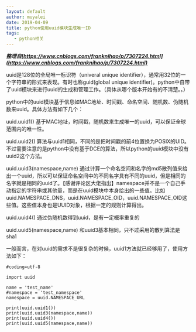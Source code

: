 ```yaml
---
layout: default
author: muyalei
date: 2019-04-09
title: python使用uuid模块生成唯一ID
tags:
   - python相关
---
```



***整理自[https://www.cnblogs.com/franknihao/p/7307224.html](https://www.cnblogs.com/franknihao/p/7307224.html)***

uuid是128位的全局唯一标识符（univeral unique identifier），通常用32位的一个字符串的形式来表现。有时也称guid(global unique identifier)。python中自带了uuid模块来进行uuid的生成和管理工作。（具体从哪个版本开始有的不清楚。。）

python中的uuid模块基于信息如MAC地址、时间戳、命名空间、随机数、伪随机数来uuid。具体方法有如下几个：　　

uuid.uuid1() 基于MAC地址，时间戳，随机数来生成唯一的uuid，可以保证全球范围内的唯一性。

uuid.uuid2() 算法与uuid1相同，不同的是把时间戳的前4位置换为POSIX的UID。不过需要注意的是python中没有基于DCE的算法，所以python的uuid模块中没有uuid2这个方法。

uuid.uuid3(namespace,name) 通过计算一个命名空间和名字的md5散列值来给出一个uuid，所以可以保证命名空间中的不同名字具有不同的uuid，但是相同的名字就是相同的uuid了。【感谢评论区大佬指出】namespace并不是一个自己手动指定的字符串或其他量，而是在uuid模块中本身给出的一些值。比如uuid.NAMESPACE_DNS，uuid.NAMESPACE_OID，uuid.NAMESPACE_OID这些值。这些值本身也是UUID对象，根据一定的规则计算得出。

uuid.uuid4() 通过伪随机数得到uuid，是有一定概率重复的

uuid.uuid5(namespace,name) 和uuid3基本相同，只不过采用的散列算法是sha1

一般而言，在对uuid的需求不是很复杂的时候，uuid1方法就已经够用了，使用方法如下：

```
#coding=utf-8

import uuid

name = 'test_name'
#namespace = 'test_namespace'
namespace = uuid.NAMESPACE_URL

print(uuid.uuid1())
print(uuid.uuid3(namespace,name))
print(uuid.uuid4())
print(uuid.uuid5(namespace,name))
```
